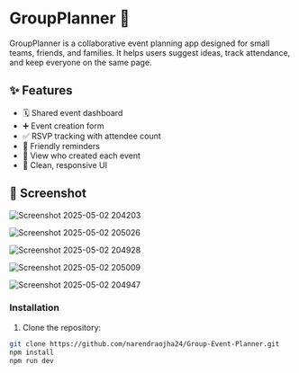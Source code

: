 # GroupPlanner 🎉
GroupPlanner is a collaborative event planning app designed for small teams, friends, and families. It helps users suggest ideas, track attendance, and keep everyone on the same page.

## ✨ Features

- 🗓️ Shared event dashboard
- ➕ Event creation form
- ✅ RSVP tracking with attendee count
- 🔔 Friendly reminders
- 👥 View who created each event
- 📱 Clean, responsive UI

## 📸 Screenshot

![Screenshot 2025-05-02 204203](https://github.com/user-attachments/assets/6ab16480-ffb2-4453-bb1a-1ecd4e12472d)

![Screenshot 2025-05-02 205026](https://github.com/user-attachments/assets/4bbf0834-68f8-4af7-b435-598dfefe33e1)

![Screenshot 2025-05-02 204928](https://github.com/user-attachments/assets/9819972b-d4d5-43a9-9d15-4c11aa091fdf)

![Screenshot 2025-05-02 205009](https://github.com/user-attachments/assets/c42e399a-c0e0-4702-8703-5b49690d1e50)

![Screenshot 2025-05-02 204947](https://github.com/user-attachments/assets/c3647abe-bad3-473d-8516-64cd6acdbe9b)



### Installation

1. Clone the repository:

```bash
git clone https://github.com/narendraojha24/Group-Event-Planner.git
npm install
npm run dev

